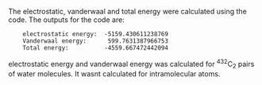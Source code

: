 The electrostatic, vanderwaal and total energy were calculated using the code. The outputs for the code are:

        electrostatic energy:  -5159.430611238769
        Vanderwaal energy:      599.7631387966753
        Total energy:          -4559.667472442094

electrostatic energy and vanderwaal energy was calculated for <sup>432</sup>C<sub>2</sub> pairs of water molecules. It wasnt calculated for intramolecular atoms.
